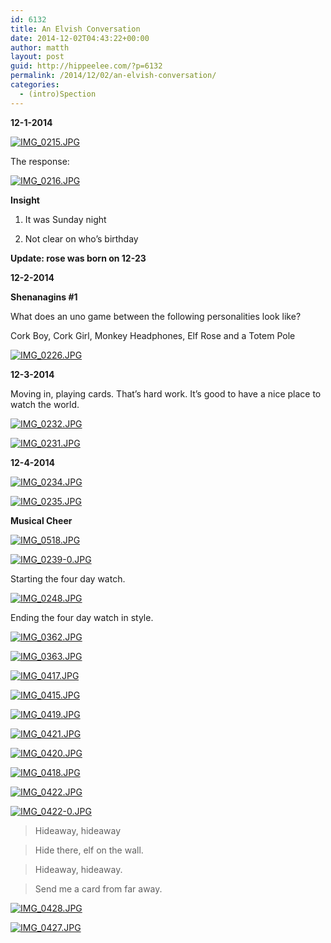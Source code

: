 ```yaml
---
id: 6132
title: An Elvish Conversation
date: 2014-12-02T04:43:22+00:00
author: matth
layout: post
guid: http://hippeelee.com/?p=6132
permalink: /2014/12/02/an-elvish-conversation/
categories:
  - (intro)Spection
---
```

**12-1-2014**
  
[<img src="http://localhost/wp-content/uploads/2014/12/IMG_0215.jpg" alt="IMG_0215.JPG" class="alignnone size-full" />](http://localhost/wp-content/uploads/2014/12/IMG_0215.jpg)
  
The response: 

[<img src="http://localhost/wp-content/uploads/2014/12/IMG_0216.jpg" alt="IMG_0216.JPG" class="alignnone size-full" />](http://localhost/wp-content/uploads/2014/12/IMG_0216.jpg)
  
**Insight**
  
1. It was Sunday night
  
2. Not clear on who&#8217;s birthday
  
**Update: rose was born on 12-23**
  
**12-2-2014**
  
**Shenanagins #1**
  
What does an uno game between the following personalities look like?
  
Cork Boy, Cork Girl, Monkey Headphones, Elf Rose and a Totem Pole

[<img src="http://localhost/wp-content/uploads/2014/12/IMG_0226.jpg" alt="IMG_0226.JPG" class="alignnone size-full" />](http://localhost/wp-content/uploads/2014/12/IMG_0226.jpg)
  
**12-3-2014**
  
Moving in, playing cards. That&#8217;s hard work. It&#8217;s good to have a nice place to watch the world. 

[<img src="http://localhost/wp-content/uploads/2014/12/IMG_0232.jpg" alt="IMG_0232.JPG" class="alignnone size-full" />](http://localhost/wp-content/uploads/2014/12/IMG_0232.jpg)

[<img src="http://localhost/wp-content/uploads/2014/12/IMG_0231.jpg" alt="IMG_0231.JPG" class="alignnone size-full" />](http://localhost/wp-content/uploads/2014/12/IMG_0231.jpg)
  
**12-4-2014**

[<img src="http://localhost/wp-content/uploads/2014/12/IMG_0234.jpg" alt="IMG_0234.JPG" class="alignnone size-full" />](http://localhost/wp-content/uploads/2014/12/IMG_0234.jpg)

[<img src="http://localhost/wp-content/uploads/2014/12/IMG_0235.jpg" alt="IMG_0235.JPG" class="alignnone size-full" />](http://localhost/wp-content/uploads/2014/12/IMG_0235.jpg)

**Musical Cheer**

[<img src="http://localhost/wp-content/uploads/2014/12/IMG_0518.jpg" alt="IMG_0518.JPG" class="alignnone size-full" />](http://localhost/wp-content/uploads/2014/12/IMG_0518.jpg)

[<img src="http://localhost/wp-content/uploads/2014/12/IMG_0239-0.jpg" alt="IMG_0239-0.JPG" class="alignnone size-full" />](http://localhost/wp-content/uploads/2014/12/IMG_0239-0.jpg)

Starting the four day watch. 

[<img src="http://localhost/wp-content/uploads/2014/12/IMG_0248.jpg" alt="IMG_0248.JPG" class="alignnone size-full" />](http://localhost/wp-content/uploads/2014/12/IMG_0248.jpg)

Ending the four day watch in style. 

[<img src="http://localhost/wp-content/uploads/2014/12/IMG_0362.jpg" alt="IMG_0362.JPG" class="alignnone size-full" />](http://localhost/wp-content/uploads/2014/12/IMG_0362.jpg)

[<img src="http://localhost/wp-content/uploads/2014/12/IMG_0363.jpg" alt="IMG_0363.JPG" class="alignnone size-full" />](http://localhost/wp-content/uploads/2014/12/IMG_0363.jpg)

[<img src="http://localhost/wp-content/uploads/2014/12/IMG_0417.jpg" alt="IMG_0417.JPG" class="alignnone size-full" />](http://localhost/wp-content/uploads/2014/12/IMG_0417.jpg)

[<img src="http://localhost/wp-content/uploads/2014/12/IMG_0415.jpg" alt="IMG_0415.JPG" class="alignnone size-full" />](http://localhost/wp-content/uploads/2014/12/IMG_0415.jpg)

[<img src="http://localhost/wp-content/uploads/2014/12/IMG_0419.jpg" alt="IMG_0419.JPG" class="alignnone size-full" />](http://localhost/wp-content/uploads/2014/12/IMG_0419.jpg)

[<img src="http://localhost/wp-content/uploads/2014/12/IMG_0421.jpg" alt="IMG_0421.JPG" class="alignnone size-full" />](http://localhost/wp-content/uploads/2014/12/IMG_0421.jpg)

[<img src="http://localhost/wp-content/uploads/2014/12/IMG_0420.jpg" alt="IMG_0420.JPG" class="alignnone size-full" />](http://localhost/wp-content/uploads/2014/12/IMG_0420.jpg)

[<img src="http://localhost/wp-content/uploads/2014/12/IMG_0418.jpg" alt="IMG_0418.JPG" class="alignnone size-full" />](http://localhost/wp-content/uploads/2014/12/IMG_0418.jpg)

[<img src="http://localhost/wp-content/uploads/2014/12/IMG_0422.jpg" alt="IMG_0422.JPG" class="alignnone size-full" />](http://localhost/wp-content/uploads/2014/12/IMG_0422.jpg)

[<img src="http://localhost/wp-content/uploads/2014/12/IMG_0422-0.jpg" alt="IMG_0422-0.JPG" class="alignnone size-full" />](http://localhost/wp-content/uploads/2014/12/IMG_0422-0.jpg)

> Hideaway, hideaway
  
> Hide there, elf on the wall.
  
> Hideaway, hideaway.
  
> Send me a card from far away. 

[<img src="http://localhost/wp-content/uploads/2014/12/IMG_0428.jpg" alt="IMG_0428.JPG" class="alignnone size-full" />](http://localhost/wp-content/uploads/2014/12/IMG_0428.jpg)

[<img src="http://localhost/wp-content/uploads/2014/12/IMG_0427.jpg" alt="IMG_0427.JPG" class="alignnone size-full" />](http://localhost/wp-content/uploads/2014/12/IMG_0427.jpg)